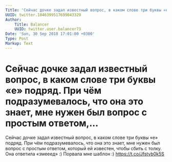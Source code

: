 ```yaml
---
Title: 'Сейчас дочке задал известный вопрос, в каком слове три буквы «е» подряд. При чём подразумевалось, что она это знает, мне нужен был вопрос с простым ответом,…'
UUID: twitter.1046399517699043329
Author:
    Title: Balancer
    UUID: twitter.user.balancer73
Date: 'Sun, 30 Sep 2018 17:01:00 +0300'
Type: Post
Markup: Text
---
```


# Сейчас дочке задал известный вопрос, в каком слове три буквы «е» подряд. При чём подразумевалось, что она это знает, мне нужен был вопрос с простым ответом,…

Сейчас дочке задал известный вопрос, в каком слове три буквы
«е» подряд. При чём подразумевалось, что она это знает, мне
нужен был вопрос с простым ответом, который ей известен,
чтобы сбить с толку. Она ответила «змееед» :) Порвала мне
шаблон :) https://t.co/Jfstvb0k5S
